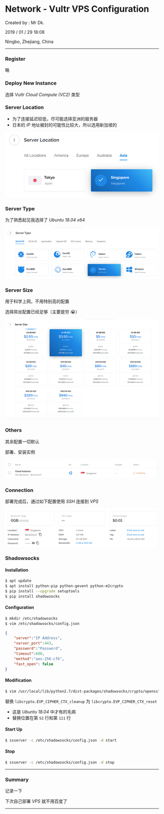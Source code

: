 # Network - Vultr VPS Configuration

Created by : Mr Dk.

2019 / 01 / 29 18:08

Ningbo, Zhejiang, China

---

### Register

略

### Deploy New Instance

选择 _Vultr Cloud Compute (VC2)_ 类型

### Server Location

* 为了连接延迟较低，尽可能选择亚洲的服务器
* 日本的 _IP_ 地址被封的可能性比较大，所以选用新加坡的

![server-location](../img/vultr-server-location.png)

### Server Type

为了熟悉起见我选择了 _Ubuntu 18.04 x64_

![server-type](../img/vultr-server-type.png)

### Server Size

用于科学上网，不用特别高的配置

选择屌丝配置已经足够（主要是穷 :sob:）

![server-size](../img/vultr-server-size.png)

### Others

其余配置一切默认

部署、安装实例

![server-deploy](../img/vultr-server-deploy.png)

### Connection

部署完成后，通过如下配置使用 _SSH_ 连接到 _VPS_

![server-running](../img/vultr-server-running.png)

### Shadowsocks

#### Installation

```bash
$ apt update
$ apt install python-pip python-gevent python-m2crypto
$ pip install --upgrade setuptools
$ pip install shadowsocks
```

#### Configuration

```bash
$ mkdir /etc/shadowsocks
$ vim /etc/shadowsocks/config.json
```

```json
{
    "server":"IP Address",
    "server_port":443,
    "password":"Password",
    "timeout":600,
    "method":"aes-256-cfb",
    "fast_open": false
}
```

#### Modification

```bash
$ vim /usr/local/lib/python2.7/dist-packages/shadowsocks/crypto/openssl.py
```

替换 `libcrypto.EVP_CIPHER_CTX_cleanup` 为 `libcrypto.EVP_CIPHER_CTX_reset`

* 这是 _Ubuntu 18.04_ 中才有的毛病
* 替换位置在第 `52` 行和第 `111` 行

#### Start Up

```bash
$ ssserver -c /etc/shadowsocks/config.json -d start
```

#### Stop

```bash
$ ssserver -c /etc/shadowsocks/config.json -d stop
```

---

### Summary

记录一下

下次自己部署 _VPS_ 就不用百度了

---

